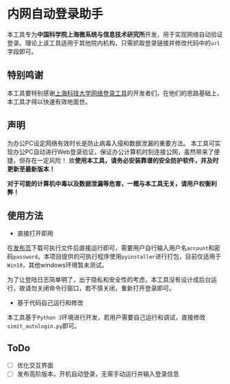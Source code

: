 # 内网自动登录助手

本工具专为**中国科学院上海微系统与信息技术研究所**开发，用于实现网络自动验证登录。理论上该工具适用于其他院内机构，只需抓取登录链接并修改代码中的`url`字段即可。

## 特别鸣谢

本工具要特别感谢[上海科技大学网络登录工具](https://github.com/ShanghaitechGeekPie/WifiLoginer)的开发者们，在他们的思路基础上，本工具才得以快速有效地面世。

## 声明

为办公PC设定网络有效时长是防止病毒入侵和数据泄漏的重要方法。
本工具可实现办公PC自动进行Web登录验证，保证办公计算机时刻连接公网，虽然带来了便捷，但存在一定风险！
故**使用本工具，请务必安装靠谱的安全防护软件，并及时更新至最新版本！**

**对于可能的计算机中毒以及数据泄漏等危害，一概与本工具无关，请用户权衡利弊！**

## 使用方法

* 直接打开即用

在[发布页](https://github.com/jcx70100/simitautologin/releases)下载可执行文件后直接运行即可，需要用户自行输入用户名`account`和密码`password`。本项目提供的可执行程序使用`pyinstaller`进行打包，目前仅适用于`Win10`，其他windows环境暂未测试。

为了让登陆日志简单明了，出于隐私和安全性的考虑，本工具没有设计成后台运行，故请勿关闭命令行窗口，若不慎关闭，重新打开登录即可。

* 基于代码自己运行和修改

本工具基于`Python 3`环境进行开发，若用户需要自己运行和调试，直接修改`simit_autologin.py`即可。

## ToDo
- [ ] 优化交互界面
- [ ] 发布高阶版本，开机自动登录，无需手动运行并输入登录信息
